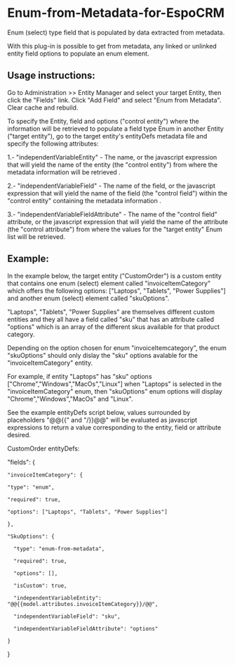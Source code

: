 # Enum-from-Metadata-for-EspoCRM
Enum (select) type field that is populated by data extracted from metadata.

With this plug-in is possible to get from metadata, any linked or unlinked entity field options to populate an enum element.

## Usage instructions:

Go to Administration >> Entity Manager and select your target Entity, then click the "Fields" link.
Click "Add Field" and select "Enum from Metadata".
Clear cache and rebuild.

To specify the Entity, field and options ("control entity") where the information will be retrieved to populate a field type Enum in another Entity ("target entity"), go to the target entity's entityDefs metadata file and specify the following attributes: 

1.- "independentVariableEntity" - The name, or the javascript expression that will yield the name of the entity (the "control entity") from where the metadata information will be retrieved .

2.- "independentVariableField" - The name of the field, or the javascript expression that will yield the name of the field (the "control field") within the "control entity" containing the metadata information . 

3.- "independentVariableFieldAttribute" - The name of the "control field" attribute, or the javascript expression that will yield the name of the attribute  (the "control attribute") from where the values for the "target entity" Enum list will be retrieved.

## Example: 

In the example below, the target entity ("CustomOrder") is a custom entity that contains one enum (select) element called "invoiceItemCategory" which offers the following options: ["Laptops", "Tablets", "Power Supplies"] and another enum (select) element called "skuOptions".

"Laptops", "Tablets", "Power Supplies" are themselves different custom entities and they all have a field called "sku" that has an attribute called "options" which is an array of the different skus available for that product category.

Depending on the option chosen for enum "invoiceItemcategory", the enum "skuOptions" should only dislay the "sku" options avalable for the "invoiceItemCategory" entity.

For example, if entity "Laptops" has "sku" options ["Chrome","Windows","MacOs","Linux"] when "Laptops" is selected in the "invoiceItemCategory" enum, then "skuOptions" enum options will display "Chrome","Windows","MacOs" and "Linux".

See the example entityDefs script below, values surrounded by placeholders "@@{{" and "/}}@@" will be evaluated as javascript expressions to return a value corresponding to the entity, field or attribute desired.

CustomOrder entityDefs:

"fields": {

    "invoiceItemCategory": {

    "type": "enum",
	 
    "required": true,
	 
    "options": ["Laptops", "Tablets", "Power Supplies"]
	 
    },
   
    "SkuOptions": {
	 
      "type": "enum-from-metadata",
			
      "required": true,
			
      "options": [],
			
      "isCustom": true,
			
      "independentVariableEntity": "@@{{model.attributes.invoiceItemCategory}}/@@",
      
      "independentVariableField": "sku",
      
      "independentVariableFieldAttribute": "options"
			 
    }  
	 
}   

